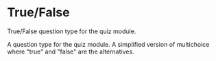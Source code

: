 True/False
==================

True/False question type for the quiz module.

A question type for the quiz module. A simplified version
of multichoice where "true" and "false" are the alternatives.
